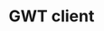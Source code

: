 ---
layout: post
title: GWT client
categories: [ecrits, presentation]
tags: [gwt, java, html, css, javascript, front-end]
resume: Présentation technique de quelques astuces pour réaliser la partie cliente d'une application en GWT.
images: ["/img/presentation/gwt.png"]
directLink: "http://manland.github.io/slides-angularjs/clientGWT/"
---